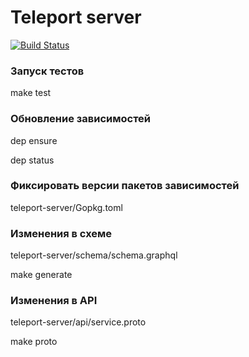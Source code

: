 # Teleport server

[![Build Status](https://travis-ci.com/iMega/teleport-server.svg?token=DhjjgmgtJp2pAr6izscn&branch=master)](https://travis-ci.com/iMega/teleport-server)

### Запуск тестов

make test

### Обновление зависимостей

dep ensure

dep status

### Фиксировать версии пакетов зависимостей

teleport-server/Gopkg.toml


### Изменения в схеме

teleport-server/schema/schema.graphql

make generate


### Изменения в API

teleport-server/api/service.proto

make proto

